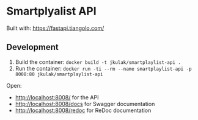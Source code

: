 # Smartplyalist API

Built with: <https://fastapi.tiangolo.com/>

## Development

1. Build the container: `docker build -t jkulak/smartplaylist-api .`
1. Run the container: `docker run -ti --rm --name smartplaylist-api -p 8008:80 jkulak/smartplaylist-api`

Open:

-   <http://localhost:8008/> for the API
-   <http://localhost:8008/docs> for Swagger documentation
-   <http://localhost:8008/redoc> for ReDoc documentation
